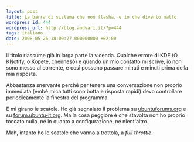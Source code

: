 ```yaml
---
layout: post
title: La barra di sistema che non flasha, e io che divento matto
wordpress_id: 444
wordpress_url: http://blog.andvari.it/?p=444
tags: italiano
date: 2008-05-26 18:00:27.000000000 +02:00
---
```

Il titolo riassume già in larga parte la vicenda. Qualche errore di KDE (O KNotify, o Kopete, chennesò) e quando un mio contatto mi scrive, io non sono messo al corrente, e così possono passare minuti e minuti prima della mia risposta.

Abbastanza snervante perché per tenere una conversazione non proprio immediata (embé mica tutti sono botta e risposta rapidi) devo controllare periodicamente la finestra del programma.

E mi girano le scatole. Ho già segnalato il problema su <a href="http://ubuntuforums.org/showthread.php?p=5046616">ubuntuforums.org</a> e su <a href="http://forum.ubuntu-it.org/index.php/topic,191423.0.html">forum.ubuntu-it.org</a>. Ma la cosa peggiore è che stavolta non ho proprio toccato nulla, né in quanto a configurazione, né nient'altro.

Mah, intanto ho le scatole che vanno a trottola, a <em>full throttle</em>.
